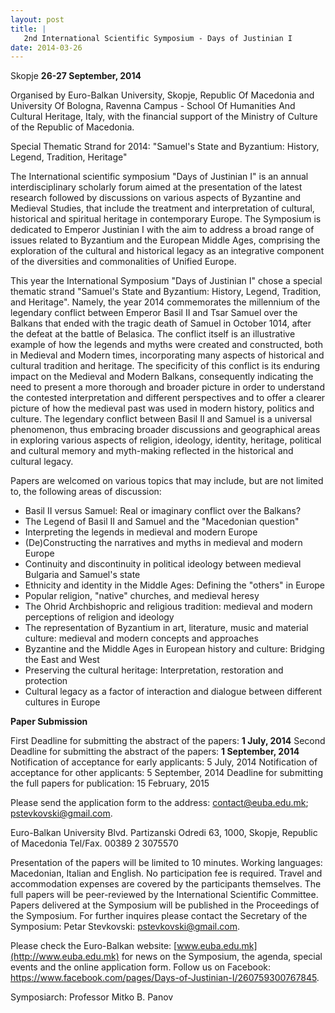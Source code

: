 ```yaml
---
layout: post
title: |
   2nd International Scientific Symposium - Days of Justinian I
date: 2014-03-26
---
```


Skopje **26-27 September, 2014**

Organised by Euro-Balkan
University, Skopje, Republic Of Macedonia and University Of Bologna,
Ravenna Campus - School Of Humanities And Cultural Heritage, Italy, with
the financial support of the Ministry of Culture of the Republic of
Macedonia.

Special Thematic Strand for 2014: "Samuel's State
and Byzantium: History, Legend, Tradition, Heritage"

The
International scientific symposium "Days of Justinian I" is an annual
interdisciplinary scholarly forum aimed at the presentation of the
latest research followed by discussions on various aspects of Byzantine
and Medieval Studies, that include the treatment and interpretation of
cultural, historical and spiritual heritage in contemporary Europe. The
Symposium is dedicated to Emperor Justinian I with the aim to address a
broad range of issues related to Byzantium and the European Middle Ages,
comprising the exploration of the cultural and historical legacy as an
integrative component of the diversities and commonalities of Unified
Europe.

This year the International Symposium "Days of
Justinian I" chose a special thematic strand "Samuel's State and
Byzantium: History, Legend, Tradition, and Heritage". Namely, the year
2014 commemorates the millennium of the legendary conflict between
Emperor Basil II and Tsar Samuel over the Balkans that ended with the
tragic death of Samuel in October 1014, after the defeat at the battle
of Belasica. The conflict itself is an illustrative example of how the
legends and myths were created and constructed, both in Medieval and
Modern times, incorporating many aspects of historical and cultural
tradition and heritage. The specificity of this conflict is its enduring
impact on the Medieval and Modern Balkans, consequently indicating the
need to present a more thorough and broader picture in order to
understand the contested interpretation and different perspectives and
to offer a clearer picture of how the medieval past was used in modern
history, politics and culture. The legendary conflict between Basil II
and Samuel is a universal phenomenon, thus embracing broader discussions
and geographical areas in exploring various aspects of religion,
ideology, identity, heritage, political and cultural memory and
myth-making reflected in the historical and cultural
legacy.

Papers are welcomed on various topics that may
include, but are not limited to, the following areas of
discussion:


-   Basil II versus Samuel: Real or imaginary conflict over the Balkans?
-   The Legend of Basil II and Samuel and the "Macedonian question"
-   Interpreting the legends in medieval and modern Europe
-   (De)Constructing the narratives and myths in medieval and modern
    Europe
-   Continuity and discontinuity in political ideology between medieval
    Bulgaria and Samuel's state
-   Ethnicity and identity in the Middle Ages: Defining the "others" in
    Europe
-   Popular religion, "native" churches, and medieval heresy
-   The Ohrid Archbishopric and religious tradition: medieval and modern
    perceptions of religion and ideology
-   The representation of Byzantium in art, literature, music and
    material culture: medieval and modern concepts and approaches
-   Byzantine and the Middle Ages in European history and culture:
    Bridging the East and West
-   Preserving the cultural heritage: Interpretation, restoration and
    protection
-   Cultural legacy as a factor of interaction and dialogue between
    different cultures in Europe


**Paper Submission**

First Deadline for submitting the
abstract of the papers: **1 July, 2014**
Second Deadline for
submitting the abstract of the papers: **1 September,
2014**
Notification of acceptance for early applicants: 5 July,
2014
Notification of acceptance for other applicants: 5 September,
2014
Deadline for submitting the full papers for publication: 15
February, 2015

Please send the application form to the
address: <contact@euba.edu.mk>;
<pstevkovski@gmail.com>.

Euro-Balkan University
Blvd.
Partizanski Odredi 63, 1000, Skopje, Republic of Macedonia
Tel/Fax.
00389 2 3075570

Presentation of the papers will be limited to
10 minutes.
Working languages: Macedonian, Italian and
English.
No participation fee is required.
Travel and
accommodation expenses are covered by the participants
themselves.
The full papers will be peer-reviewed by the
International Scientific Committee.
Papers delivered at the
Symposium will be published in the Proceedings of the
Symposium.
For further inquires please contact the Secretary of the
Symposium: Petar Stevkovski: <pstevkovski@gmail.com>.

Please
check the Euro-Balkan website: [www.euba.edu.mk](http://www.euba.edu.mk)
for news on the Symposium, the agenda, special events and the online
application form. Follow us on Facebook:
<https://www.facebook.com/pages/Days-of-Justinian-I/260759300767845>.

Symposiarch:
Professor Mitko B. Panov
